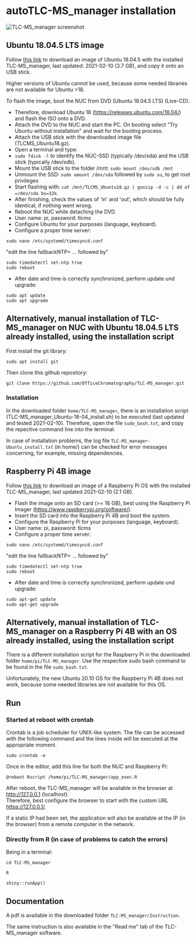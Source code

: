 autoTLC-MS_manager installation
===========

![TLC-MS_manager screenshot](TLC-MS_manager.png)

## Ubuntu 18.04.5 LTS image

Follow [this link](https://jlubox.uni-giessen.de/dl/fi3pKFDKArQEdTxdwdA8bkHB/TLCMS_Ubuntu18.gz) to download an image of Ubuntu 18.04.5 with the installed TLC-MS_manager, last updated: 2021-02-10 (3.7 GB), and copy it onto an USB stick.

Higher versions of Ubuntu cannot be used, because some needed libraries are not available for Ubuntu >18.

To flash the image, boot the NUC from DVD (Ubuntu 18.04.5 LTS) (Live-CD). <br />
- Therefore, download Ubuntu 18 (https://releases.ubuntu.com/18.04/) and flash the ISO onto a DVD.
- Attach the DVD to the NUC and start the PC. On booting select "Try Ubuntu without installation" and wait for the booting process. 
- Attach the USB stick with the downloaded image file (TLCMS_Ubuntu18.gz).<br />
- Open a terminal and type:
- ```sudo fdisk -l``` to identify the NUC-SSD (typically /dev/sda) and the USB stick (typically /dev/sdb).<br />
- Mount the USB stick to the folder /mnt:
```sudo mount /dev/sdb /mnt``` <br />
- Unmount the SSD:
```sudo umount /dev/sda``` followed by ```sudo su```, to get root privileges <br />
- Start flashing with: ```cat /mnt/TLCMS_Ubuntu18.gz | gunzip -d -c | dd of =/dev/sda bs=32k```.<br />
- After finishing, check the values of 'in' and 'out', which should be fully identical, if nothing went wrong.<br />
- Reboot the NUC while detaching the DVD.
- User name: pi, password: tlcms
- Configure Ubuntu for your purposes (language, keyboard).
- Configure a proper time server:
```
sudo nano /etc/systemd/timesyncd.conf
```
"edit the line fallbackNTP= ... followed by"
```
sudo timedatectl set-ntp true
sudo reboot
```

- After date and time is correctly synchronized, perform update und upgrade:
```
sudo apt update
sudo apt upgrade
```


## Alternatively, manual installation of TLC-MS_manager on NUC with Ubuntu 18.04.5 LTS already installed, using the installation script

First install the git library:

```sudo apt install git```

Then clone this github repository:

```git clone https://github.com/OfficeChromatography/TLC-MS_manager.git```

### Installation 

In the downloaded folder ```home/TLC-MS_manager```, there is an installation script (TLC-MS_manager_Ubuntu-18-04_install.sh) to be executed (last updated and tested 2021-02-10). Therefore, open the file ```sudo_bash.txt```, and copy the repective command line into the terminal.

In case of installation problems, the log file ```TLC-MS_manager-Ubuntu_install.txt``` (in home/) can be checked for error messages concerning, for example, missing dependencies.

## Raspberry Pi 4B image

Follow [this link](https://jlubox.uni-giessen.de/dl/fiUZYxykrZFXuFq645QXKEC6/TLCMS_RPi4.img.gz) to download an image of a Raspberry Pi OS with the installed TLC-MS_manager, last updated 2021-02-10 (2.1 GB).

- Flash the image onto an SD card (>= 16 GB), best using the Raspberry Pi Imager (https://www.raspberrypi.org/software/).
- Insert the SD card into the Raspberry Pi 4B and boot the system.
- Configure the Raspberry Pi for your purposes (language, keyboard).
- User name: pi, password: tlcms
- Configure a proper time server:
```
sudo nano /etc/systemd/timesyncd.conf
```
"edit the line fallbackNTP= ... followed by"
```
sudo timedatectl set-ntp true
sudo reboot
```

- After date and time is correctly synchronized, perform update und upgrade:
```
sudo apt-get update
sudo apt-get upgrade
```

## Alternatively, manual installation of TLC-MS_manager on a Raspberry Pi 4B with an OS already installed, using the installation script

There is a different installation script for the Raspberry Pi in the downloaded folder ```home/pi/TLC-MS_manager```. Use the respective sudo bash command to be found in the file ```sudo_bash.txt```.

Unfortunately, the new Ubuntu 20.10 OS for the Raspberry Pi 4B does not work, because some needed libraries are not available for this OS.

## Run

### Started at reboot with crontab

Crontab is a job scheduler for UNIX-like system. The file can be accessed with the following command and the lines inside will be executed at the appropriate moment.

```sudo crontab -e```

Once in the editor, add this line for both the NUC and Raspberry Pi:

```@reboot Rscript /home/pi/TLC-MS_manager/app_exec.R```


After reboot, the TLC-MS_manager will be available in the browser at http://127.0.0.1 (localhost). <br />
Therefore, best configure the browser to start with the custom URL https://127.0.0.1/. <br />

If a static IP had been set, the application will also be available at the IP (in the browser) from a remote computer in the network.



### Directly from R (in case of problems to catch the errors)

Being in a terminal: 

```cd TLC-MS_manager```

```R```

```shiny::runApp()```


## Documentation

A pdf is available in the downloaded folder ```TLC-MS_manager/Instruction```.

The same instruction is also available in the "Read me" tab of the TLC-MS_manager software.

